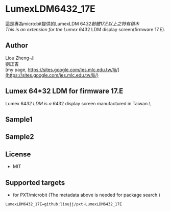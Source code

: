 # LumexLDM6432_17E

這是專為micro:bit提供的LumexLDM 64*32韌體17.E以上之特有積木\
This is an extension for the Lumex 64*32 LDM display screen(firmware 17.E).

## Author
Liou Zheng-Ji\
劉正吉\
[my page, https://sites.google.com/jes.mlc.edu.tw/ljj/](https://sites.google.com/jes.mlc.edu.tw/ljj/)

## Lumex 64*32 LDM for firmware 17.E
Lumex 64*32 LDM is a 64*32 display screen manufactured in Taiwan.\

## Sample1

## Sample2

## License

* MIT

## Supported targets

* for PXT/microbit
(The metadata above is needed for package search.)

```package
LumexLDM6432_17E=github:lioujj/pxt-LumexLDM6432_17E
```
